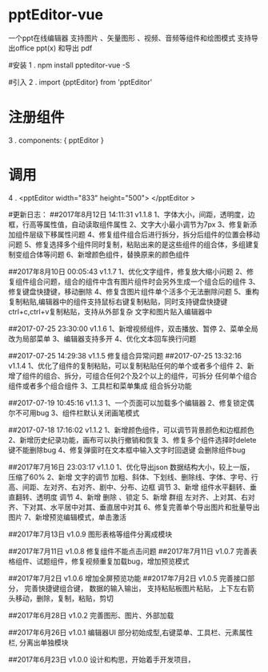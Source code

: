 # pptEditor-vue
  一个ppt在线编辑器
  支持图片 、矢量图形 、视频、音频等组件和绘图模式
  支持导出office ppt(x) 和导出 pdf 

#安装
  1 . npm install ppteditor-vue -S 

#引入
  2 . import {pptEditor} from 'pptEditor'

# 注册组件
  3 . components: { pptEditor }

# 调用
  4 . &lt;pptEditor width="833" height="500"&gt; &lt;/pptEditor &gt;


#更新日志：
##2017年8月12日 14:11:31  v1.1.8
  1、字体大小，间距，透明度，边框，行高等属性值，自动读取组件属性
  2、文字大小最小调节为7px
  3、修复新添加组件层级下移属性问题
  4、修复组件组合后进行拆分，拆分后组件的位置会移动问题
  5、修复选择多个组件同时复制，粘贴出来的是这些组件的组合体，多组建复制变组合体等问题
  6、新增颜色组件，替换原来的颜色组件


##2017年8月10日 00:05:43 v1.1.7
  1、优化文字组件，修复放大缩小问题
  2、修复组件组合问题，组合的组件中含有图片组件时会另外生成一个组合后的组件
  3、修复键盘快捷键，移动删除
  4、修复含图片组件单个活多个无法删除问题
  5、重构复制粘贴,编辑器中的组件支持鼠标右键复制粘贴，同时支持键盘快捷键ctrl+c,ctrl+v复制粘贴，支持从外部复杂  文字和图片贴入编辑器中

##2017-07-25 23:30:00  v1.1.6
  1、新增视频组件，双击播放、暂停
  2、菜单全局改为局部菜单
  3、编辑器支持多开
  4、优化文本回车换行问题

##2017-07-25 14:29:38  v1.1.5
  修复组合异常问题
##2017-07-25 13:32:16  v1.1.4
  1、优化了组件的复制粘贴，可以复制粘贴任何的单个或者多个组件
  2、新增了组件的组合、拆分，可组合任何2个及2个以上的组件，可拆分  任何单个组合组件或者多个组合组件
  3、工具栏和菜单集成 组合拆分功能

##2017-07-19 10:45:16   v1.1.3
  1、一个页面可以加载多个编辑器
  2、修复锁定偶尔不可用bug
  3、组件栏默认关闭画笔模式

##2017-07-18 17:16:02    v1.1.2
  1、新增颜色组件，可以调节背景颜色和边框颜色
  2、新增历史纪录功能，画布可以执行撤销和恢复
  3、修复多个组件选择时delete键不能删除bug
  4、修复弹窗时在文本框中输入文字时回退键 会删除组件bug

##2017年7月16日 23:03:17   v1.1.0
  1、优化导出json 数据结构大小，较上一版，压缩了60%
  2、新增 文字的调节 加粗、斜体、下划线、删除线、字体、字号、行高、间距、左对齐、右对齐、剧中、分布、边框 调节
  3、新增 组件水平翻转、垂直翻转、透明度 调节
  4、新增 删除 、锁定
  5、新增 群组 左对齐、上对其、右对齐、下对其、水平居中对其、垂直居中对其
  6、修复完善单个导出图片和批量导出图片
  7、新增预览编辑模式，单击激活

##2017年7月13日   v1.0.9
  图形表格等组件分离成模块

##2017年7月11日   v1.0.8
  修复组件不能点击问题
##2017年7月11日   v1.0.7
  完善表格组件、试题组件，修复视频重复加载bug，增加预览模式

##2017年7月2日   v1.0.6
  增加全屏预览功能
##2017年7月2日    v1.0.5
  完善接口部分，
  完善快捷键组合键，
  数据的输入输出，
  支持粘贴板图片粘贴，
  上下左右箭头移动，删除，复制，粘贴，剪切

##2017年6月28日   v1.0.2
  完善图形、图片、外部加载

##2017年6月26日   v1.0.1
  编辑器UI 部分初始成型,右键菜单、工具栏、元素属性栏, 分离出单独模块

##2017年6月23日    v1.0.0
  设计和构思，开始着手开发项目，